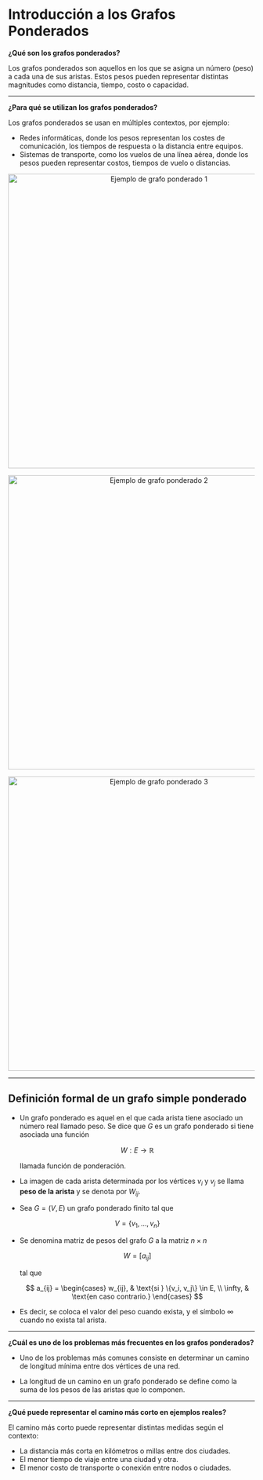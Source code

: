 # Introducción a los Grafos Ponderados

**¿Qué son los grafos ponderados?**

Los grafos ponderados son aquellos en los que se asigna un número (peso) a cada una de sus aristas. Estos pesos pueden representar distintas magnitudes como distancia, tiempo, costo o capacidad.

---

**¿Para qué se utilizan los grafos ponderados?**

Los grafos ponderados se usan en múltiples contextos, por ejemplo:

- Redes informáticas, donde los pesos representan los costes de comunicación, los tiempos de respuesta o la distancia entre equipos.  
- Sistemas de transporte, como los vuelos de una línea aérea, donde los pesos pueden representar costos, tiempos de vuelo o distancias.

<p align="center">
  <img src="g1.png" alt="Ejemplo de grafo ponderado 1" width="600"/>
</p>

<p align="center">
  <img src="g2.png" alt="Ejemplo de grafo ponderado 2" width="600"/>
</p>

<p align="center">
  <img src="g3.png" alt="Ejemplo de grafo ponderado 3" width="600"/>
</p>

---

## Definición formal de un grafo simple ponderado

- Un grafo ponderado es aquel en el que cada arista tiene asociado un número real llamado peso. Se dice que $G$ es un grafo ponderado si tiene asociada una función  

  $$
  W : E \rightarrow \mathbb{R}
  $$  

  llamada función de ponderación.

- La imagen de cada arista determinada por los vértices $v_i$ y $v_j$ se llama **peso de la arista** y se denota por $W_{ij}$.  

- Sea $G = (V, E)$ un grafo ponderado finito tal que  
  
  $$
  V = \{v_1, \dots, v_n\}
  $$

- Se denomina matriz de pesos del grafo $G$ a la matriz $n \times n$  
  
  $$
  W = [a_{ij}]
  $$  
  
  tal que

  $$
  a_{ij} =
  \begin{cases}
  w_{ij}, & \text{si } \{v_i, v_j\} \in E, \\
  \infty, & \text{en caso contrario.}
  \end{cases}
  $$

- Es decir, se coloca el valor del peso cuando exista, y el símbolo $\infty$ cuando no exista tal arista.

---

**¿Cuál es uno de los problemas más frecuentes en los grafos ponderados?**

* Uno de los problemas más comunes consiste en determinar un camino de longitud mínima entre dos vértices de una red.

* La longitud de un camino en un grafo ponderado se define como la suma de los pesos de las aristas que lo componen.

---

**¿Qué puede representar el camino más corto en ejemplos reales?**

El camino más corto puede representar distintas medidas según el contexto:

- La distancia más corta en kilómetros o millas entre dos ciudades.  
- El menor tiempo de viaje entre una ciudad y otra.  
- El menor costo de transporte o conexión entre nodos o ciudades.

